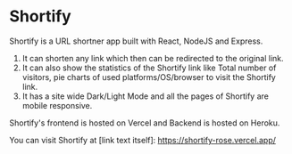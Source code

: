 # Shortify

Shortify is a URL shortner app built with React, NodeJS and Express.
1. It can shorten any link which then can be redirected to the original link.
2. It can also show the statistics of the Shortify link like Total number of visitors, pie charts of used platforms/OS/browser to visit the Shortify link.
3. It has a site wide Dark/Light Mode and all the pages of Shortify are mobile responsive.

Shortify's frontend is hosted on Vercel and Backend is hosted on Heroku. 

You can visit Shortify at [link text itself]: https://shortify-rose.vercel.app/
